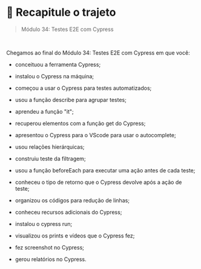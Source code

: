 # 📌 Recapitule o trajeto
> Módulo 34: Testes E2E com Cypress

<br>

Chegamos ao final do Módulo 34: Testes E2E com Cypress em que você:

- conceituou a ferramenta Cypress;

- instalou o Cypress na máquina;

- começou a usar o Cypress para testes automatizados;

- usou a função describe para agrupar testes;

- aprendeu a função "it";

- recuperou elementos com a função get do Cypress;

- apresentou o Cypress para o VScode para usar o autocomplete;

- usou relações hierárquicas;

- construiu teste da filtragem;

- usou a função beforeEach para executar uma ação antes de cada teste;

- conheceu o tipo de retorno que o Cypress devolve após a ação de teste;

- organizou os códigos para redução de linhas;

- conheceu recursos adicionais do Cypress;

- instalou o cypress run;

- visualizou os prints e vídeos que o Cypress fez;

- fez screenshot no Cypress;

- gerou relatórios no Cypress.